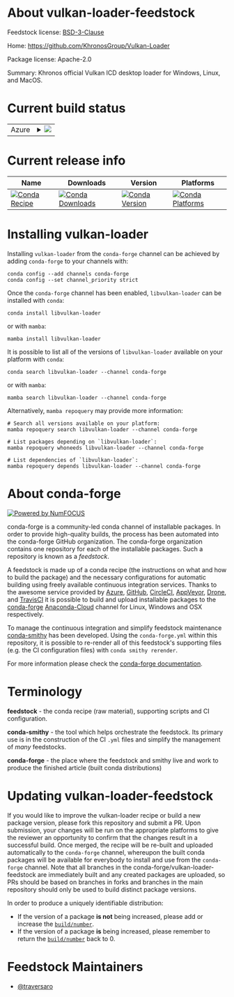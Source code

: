 About vulkan-loader-feedstock
=============================

Feedstock license: [BSD-3-Clause](https://github.com/conda-forge/vulkan-loader-feedstock/blob/main/LICENSE.txt)

Home: https://github.com/KhronosGroup/Vulkan-Loader

Package license: Apache-2.0

Summary: Khronos official Vulkan ICD desktop loader for Windows, Linux, and MacOS.

Current build status
====================


<table>
    
  <tr>
    <td>Azure</td>
    <td>
      <details>
        <summary>
          <a href="https://dev.azure.com/conda-forge/feedstock-builds/_build/latest?definitionId=18725&branchName=main">
            <img src="https://dev.azure.com/conda-forge/feedstock-builds/_apis/build/status/vulkan-loader-feedstock?branchName=main">
          </a>
        </summary>
        <table>
          <thead><tr><th>Variant</th><th>Status</th></tr></thead>
          <tbody><tr>
              <td>linux_64</td>
              <td>
                <a href="https://dev.azure.com/conda-forge/feedstock-builds/_build/latest?definitionId=18725&branchName=main">
                  <img src="https://dev.azure.com/conda-forge/feedstock-builds/_apis/build/status/vulkan-loader-feedstock?branchName=main&jobName=linux&configuration=linux%20linux_64_" alt="variant">
                </a>
              </td>
            </tr><tr>
              <td>linux_aarch64</td>
              <td>
                <a href="https://dev.azure.com/conda-forge/feedstock-builds/_build/latest?definitionId=18725&branchName=main">
                  <img src="https://dev.azure.com/conda-forge/feedstock-builds/_apis/build/status/vulkan-loader-feedstock?branchName=main&jobName=linux&configuration=linux%20linux_aarch64_" alt="variant">
                </a>
              </td>
            </tr><tr>
              <td>linux_ppc64le</td>
              <td>
                <a href="https://dev.azure.com/conda-forge/feedstock-builds/_build/latest?definitionId=18725&branchName=main">
                  <img src="https://dev.azure.com/conda-forge/feedstock-builds/_apis/build/status/vulkan-loader-feedstock?branchName=main&jobName=linux&configuration=linux%20linux_ppc64le_" alt="variant">
                </a>
              </td>
            </tr><tr>
              <td>osx_64</td>
              <td>
                <a href="https://dev.azure.com/conda-forge/feedstock-builds/_build/latest?definitionId=18725&branchName=main">
                  <img src="https://dev.azure.com/conda-forge/feedstock-builds/_apis/build/status/vulkan-loader-feedstock?branchName=main&jobName=osx&configuration=osx%20osx_64_" alt="variant">
                </a>
              </td>
            </tr><tr>
              <td>win_64</td>
              <td>
                <a href="https://dev.azure.com/conda-forge/feedstock-builds/_build/latest?definitionId=18725&branchName=main">
                  <img src="https://dev.azure.com/conda-forge/feedstock-builds/_apis/build/status/vulkan-loader-feedstock?branchName=main&jobName=win&configuration=win%20win_64_" alt="variant">
                </a>
              </td>
            </tr>
          </tbody>
        </table>
      </details>
    </td>
  </tr>
</table>

Current release info
====================

| Name | Downloads | Version | Platforms |
| --- | --- | --- | --- |
| [![Conda Recipe](https://img.shields.io/badge/recipe-libvulkan--loader-green.svg)](https://anaconda.org/conda-forge/libvulkan-loader) | [![Conda Downloads](https://img.shields.io/conda/dn/conda-forge/libvulkan-loader.svg)](https://anaconda.org/conda-forge/libvulkan-loader) | [![Conda Version](https://img.shields.io/conda/vn/conda-forge/libvulkan-loader.svg)](https://anaconda.org/conda-forge/libvulkan-loader) | [![Conda Platforms](https://img.shields.io/conda/pn/conda-forge/libvulkan-loader.svg)](https://anaconda.org/conda-forge/libvulkan-loader) |

Installing vulkan-loader
========================

Installing `vulkan-loader` from the `conda-forge` channel can be achieved by adding `conda-forge` to your channels with:

```
conda config --add channels conda-forge
conda config --set channel_priority strict
```

Once the `conda-forge` channel has been enabled, `libvulkan-loader` can be installed with `conda`:

```
conda install libvulkan-loader
```

or with `mamba`:

```
mamba install libvulkan-loader
```

It is possible to list all of the versions of `libvulkan-loader` available on your platform with `conda`:

```
conda search libvulkan-loader --channel conda-forge
```

or with `mamba`:

```
mamba search libvulkan-loader --channel conda-forge
```

Alternatively, `mamba repoquery` may provide more information:

```
# Search all versions available on your platform:
mamba repoquery search libvulkan-loader --channel conda-forge

# List packages depending on `libvulkan-loader`:
mamba repoquery whoneeds libvulkan-loader --channel conda-forge

# List dependencies of `libvulkan-loader`:
mamba repoquery depends libvulkan-loader --channel conda-forge
```


About conda-forge
=================

[![Powered by
NumFOCUS](https://img.shields.io/badge/powered%20by-NumFOCUS-orange.svg?style=flat&colorA=E1523D&colorB=007D8A)](https://numfocus.org)

conda-forge is a community-led conda channel of installable packages.
In order to provide high-quality builds, the process has been automated into the
conda-forge GitHub organization. The conda-forge organization contains one repository
for each of the installable packages. Such a repository is known as a *feedstock*.

A feedstock is made up of a conda recipe (the instructions on what and how to build
the package) and the necessary configurations for automatic building using freely
available continuous integration services. Thanks to the awesome service provided by
[Azure](https://azure.microsoft.com/en-us/services/devops/), [GitHub](https://github.com/),
[CircleCI](https://circleci.com/), [AppVeyor](https://www.appveyor.com/),
[Drone](https://cloud.drone.io/welcome), and [TravisCI](https://travis-ci.com/)
it is possible to build and upload installable packages to the
[conda-forge](https://anaconda.org/conda-forge) [Anaconda-Cloud](https://anaconda.org/)
channel for Linux, Windows and OSX respectively.

To manage the continuous integration and simplify feedstock maintenance
[conda-smithy](https://github.com/conda-forge/conda-smithy) has been developed.
Using the ``conda-forge.yml`` within this repository, it is possible to re-render all of
this feedstock's supporting files (e.g. the CI configuration files) with ``conda smithy rerender``.

For more information please check the [conda-forge documentation](https://conda-forge.org/docs/).

Terminology
===========

**feedstock** - the conda recipe (raw material), supporting scripts and CI configuration.

**conda-smithy** - the tool which helps orchestrate the feedstock.
                   Its primary use is in the construction of the CI ``.yml`` files
                   and simplify the management of *many* feedstocks.

**conda-forge** - the place where the feedstock and smithy live and work to
                  produce the finished article (built conda distributions)


Updating vulkan-loader-feedstock
================================

If you would like to improve the vulkan-loader recipe or build a new
package version, please fork this repository and submit a PR. Upon submission,
your changes will be run on the appropriate platforms to give the reviewer an
opportunity to confirm that the changes result in a successful build. Once
merged, the recipe will be re-built and uploaded automatically to the
`conda-forge` channel, whereupon the built conda packages will be available for
everybody to install and use from the `conda-forge` channel.
Note that all branches in the conda-forge/vulkan-loader-feedstock are
immediately built and any created packages are uploaded, so PRs should be based
on branches in forks and branches in the main repository should only be used to
build distinct package versions.

In order to produce a uniquely identifiable distribution:
 * If the version of a package **is not** being increased, please add or increase
   the [``build/number``](https://docs.conda.io/projects/conda-build/en/latest/resources/define-metadata.html#build-number-and-string).
 * If the version of a package **is** being increased, please remember to return
   the [``build/number``](https://docs.conda.io/projects/conda-build/en/latest/resources/define-metadata.html#build-number-and-string)
   back to 0.

Feedstock Maintainers
=====================

* [@traversaro](https://github.com/traversaro/)

